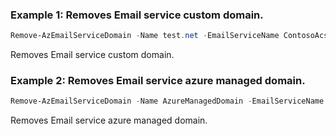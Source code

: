 ### Example 1: Removes Email service custom domain.
```powershell
Remove-AzEmailServiceDomain -Name test.net -EmailServiceName ContosoAcsResource1 -ResourceGroupName ContosoResourceProvider1
```

Removes Email service custom domain.

### Example 2: Removes Email service azure managed domain.
```powershell
Remove-AzEmailServiceDomain -Name AzureManagedDomain -EmailServiceName ContosoAcsResource1 -ResourceGroupName ContosoResourceProvider1
```

Removes Email service azure managed domain.

